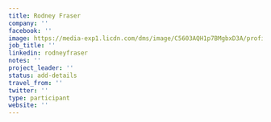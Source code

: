 ```yaml
---
title: Rodney Fraser
company: ''
facebook: ''
image: https://media-exp1.licdn.com/dms/image/C5603AQH1p7BMgbxD3A/profile-displayphoto-shrink_800_800/0?e=1589414400&v=beta&t=8MpLX879AHo3qzD54mrJaBtQLchwWDvqoOgnh1673GE
job_title: ''
linkedin: rodneyfraser
notes: ''
project_leader: ''
status: add-details
travel_from: ''
twitter: ''
type: participant
website: ''
---
```


<!-- put more details about participant here -->